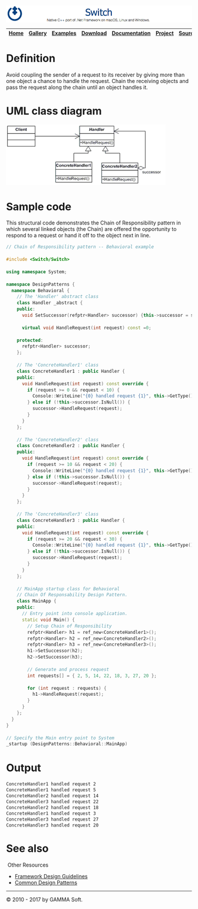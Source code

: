 ![Switch Header](Images/SwitchNativeC++port.png)

| [Home](Home.md) | [Gallery](Gallery.md) | [Examples](Examples.md) | [Download](Download.md) | [Documentation](Documentation.md) | [Project](https://sourceforge.net/projects/switchpro) | [Source](https://github.com/gammasoft71/switch) | [License](License.md) | [Contact](Contact.md) | [GAMMA Soft](https://gammasoft71.wixsite.com/gammasoft) |
|-----------------|-----------------------|-------------------------|-------------------------|-----------------------------------|-------------------------------------------------------|-------------------------------------------------|-----------------------|-----------------------|---------------------------------------------------------|

# Definition

Avoid coupling the sender of a request to its receiver by giving more than one object a chance to handle the request. Chain the receiving objects and pass the request along the chain until an object handles it.

# UML class diagram

![AbstractFactory](Images/DesignPatterns/chain.gif)

# Sample code

This structural code demonstrates the Chain of Responsibility pattern in which several linked objects (the Chain) are offered the opportunity to respond to a request or hand it off to the object next in line.

```c++
// Chain of Responsibility pattern -- Behavioral example
 
#include <Switch/Switch>
 
using namespace System;
 
namespace DesignPatterns {
  namespace Behavioral {
    // The 'Handler' abstract class
    class Handler _abstract {
    public:
      void SetSuccessor(refptr<Handler> successor) {this->successor = successor;}
      
      virtual void HandleRequest(int request) const =0;
 
    protected:
      refptr<Handler> successor;
    };
    
    // The 'ConcreteHandler1' class
    class ConcreteHandler1 : public Handler {
    public:
      void HandleRequest(int request) const override {
        if (request >= 0 && request < 10) {
          Console::WriteLine("{0} handled request {1}", this->GetType().Name, request);
        } else if (!this->successor.IsNull()) {
          successor->HandleRequest(request);
        }
      }
    };
    
    // The 'ConcreteHandler2' class
    class ConcreteHandler2 : public Handler {
    public:
      void HandleRequest(int request) const override {
        if (request >= 10 && request < 20) {
          Console::WriteLine("{0} handled request {1}", this->GetType().Name, request);
        } else if (!this->successor.IsNull()) {
          successor->HandleRequest(request);
        }
      }
    };
    
    // The 'ConcreteHandler3' class
    class ConcreteHandler3 : public Handler {
    public:
      void HandleRequest(int request) const override {
        if (request >= 20 && request < 30) {
          Console::WriteLine("{0} handled request {1}", this->GetType().Name, request);
        } else if (!this->successor.IsNull()) {
          successor->HandleRequest(request);
        }
      }
    };
    
    // MainApp startup class for Behavioral
    // Chain Of Responsability Design Pattern.
    class MainApp {
    public:
      // Entry point into console application.
      static void Main() {
        // Setup Chain of Responsibility
        refptr<Handler> h1 = ref_new<ConcreteHandler1>();
        refptr<Handler> h2 = ref_new<ConcreteHandler2>();
        refptr<Handler> h3 = ref_new<ConcreteHandler3>();
        h1->SetSuccessor(h2);
        h2->SetSuccessor(h3);
        
        // Generate and process request
        int requests[] = { 2, 5, 14, 22, 18, 3, 27, 20 };
        
        for (int request : requests) {
          h1->HandleRequest(request);
        }
      }
    };
  }
}
 
// Specify the Main entry point to System
_startup (DesignPatterns::Behavioral::MainApp)
```

# Output

```
ConcreteHandler1 handled request 2
ConcreteHandler1 handled request 5
ConcreteHandler2 handled request 14
ConcreteHandler3 handled request 22
ConcreteHandler2 handled request 18
ConcreteHandler1 handled request 3
ConcreteHandler3 handled request 27
ConcreteHandler3 handled request 20
```

# See also
​
Other Resources

* [Framework Design Guidelines](FrameworkDesignGuidelines.md)
* [Common Design Patterns](CommonDesignPatterns.md)

______________________________________________________________________________________________

© 2010 - 2017 by GAMMA Soft.
